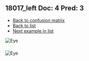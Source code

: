 ## 18017_left Doc: 4 Pred: 3
- [Back to confusion matrix](https://github.com/juliandewit/kaggle_retinopathy/blob/master/matrix.md)
- [Back to list](https://github.com/juliandewit/kaggle_retinopathy/blob/master/lists/43/list.md)
- [Next example in list](https://github.com/juliandewit/kaggle_retinopathy/blob/master/lists/43/18/18059_right.md)

![Eye](https://retinopaty.blob.core.windows.net/size1024/18017_left_4.jpeg)

### 

![Eye]()
